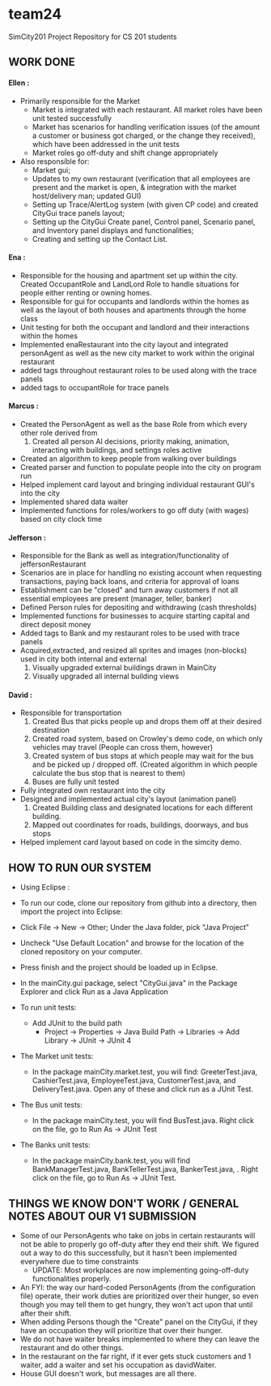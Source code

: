 team24
======

SimCity201 Project Repository for CS 201 students

## WORK DONE

#### Ellen :
  + Primarily responsible for the Market
    + Market is integrated with each restaurant. All market roles have been unit tested successfully
    + Market has scenarios for handling verification issues (of the amount a customer or business got charged, or the change they received), which have been addressed in the unit tests
    + Market roles go off-duty and shift change appropriately
  + Also responsible for: 
    + Market gui; 
    + Updates to my own restaurant (verification that all employees are present and the market is open, & integration with the market host/delivery man; updated GUI)
    + Setting up Trace/AlertLog system (with given CP code) and created CityGui trace panels layout;  
    + Setting up the CityGui Create panel, Control panel, Scenario panel, and Inventory panel displays and functionalities;
    + Creating and setting up the Contact List.

#### Ena :
+ Responsible for the housing and apartment set up within the city. Created  OccupantRole and LandLord Role to handle situations for people either renting or owning homes.
+ Responsible for gui for occupants and landlords within the homes as well as the layout of both houses and apartments through the home class 
+ Unit testing for both the occupant and landlord and their interactions within the homes
 + Implemented enaRestaurant into the city layout and integrated personAgent as well as the new city market to work within the original restaurant
+ added  tags throughout restaurant roles to be used along with the trace panels
+ added tags to occupantRole for trace panels


#### Marcus : 
  + Created the PersonAgent as well as the base Role from which every other role derived from
    1. Created all person AI decisions, priority making, animation, interacting with buildings, and settings roles active
  + Created an algorithm to keep people from walking over buildings
  + Created parser and function to populate people into the city on program run
  + Helped implement card layout and bringing individual restaurant GUI's into the city
  + Implemented shared data waiter
  + Implemented functions for roles/workers to go off duty (with wages) based on city clock time

#### Jefferson : 
  + Responsible for the Bank as well as integration/functionality of jeffersonRestaurant
  + Scenarios are in place for handling no existing account when requesting transactions, paying back loans, and criteria for approval of loans
  + Establishment can be "closed" and turn away customers if not all essential employees are present (manager, teller, banker)
  + Defined Person rules for depositing and withdrawing (cash thresholds)
  + Implemented functions for businesses to acquire starting capital and direct deposit money
  + Added tags to Bank and my restaurant roles to be used with trace panels
  + Acquired,extracted, and resized all sprites and images (non-blocks) used in city both internal and external
    1. Visually upgraded external buildings drawn in MainCity
    1. Visually upgraded all internal building views
 
  
  

#### David :
  + Responsible for transportation 
    1. Created Bus that picks people up and drops them off at their desired destination
    1. Created road system, based on Crowley's demo code, on which only vehicles may travel (People can cross them, however)
	1. Created system of bus stops at which people may wait for the bus and be picked up / dropped off. (Created algorithm in which people calculate the bus stop that is nearest to them)
	1. Buses are fully unit tested
  + Fully integrated own restaurant into the city
  + Designed and implemented actual city's layout (animation panel)
    1. Created Building class and designated locations for each different building.
	1. Mapped out coordinates for roads, buildings, doorways, and bus stops
  + Helped implement card layout based on code in the simcity demo.


## HOW TO RUN OUR SYSTEM
  + Using Eclipse : 
  + To run our code, clone our repository from github into a directory, then import the project into Eclipse:
  + Click File -> New -> Other; Under the Java folder, pick "Java Project"
  + Uncheck "Use Default Location" and browse for the location of the cloned repository on your computer.
  + Press finish and the project should be loaded up in Eclipse.
  + In the mainCity.gui package, select "CityGui.java" in the Package Explorer and click Run as a Java Application

  + To run unit tests:
  	+ Add JUnit to the build path
  		+ Project -> Properties -> Java Build Path -> Libraries -> Add Library -> JUnit -> JUnit 4
  + The Market unit tests: 
  	+ In the package mainCity.market.test, you will find: GreeterTest.java, CashierTest.java, EmployeeTest.java, CustomerTest.java, and DeliveryTest.java. Open any of these and click run as a JUnit Test.

  + The Bus unit tests: 
	+ In the package mainCity.test, you will find BusTest.java. Right click on the file, go to Run As -> JUnit Test
  
  + The Banks unit tests: 
	+ In the package mainCity.bank.test, you will find BankManagerTest.java, BankTellerTest.java, BankerTest.java, . Right click on the file, go to Run As -> JUnit Test.	

## THINGS WE KNOW DON'T WORK / GENERAL NOTES ABOUT OUR V1 SUBMISSION
  + Some of our PersonAgents who take on jobs in certain restaurants will not be able to properly go off-duty after they end their shift. We figured out a way to do this successfully, but it hasn't been implemented everywhere due to time constraints
    + UPDATE: Most workplaces are now implementing going-off-duty functionalities properly.
  + An FYI: the way our hard-coded PersonAgents (from the configuration file) operate, their work duties are prioritized over their hunger, so even though you may tell them to get hungry, they won't act upon that until after their shift.
  + When adding Persons though the "Create" panel on the CityGui, if they have an occupation they will prioritize that over their hunger.
  + We do not have waiter breaks implemented to where they can leave the restaurant and do other things.
  + In the restaurant on the far right, if it ever gets stuck customers and 1 waiter, add a waiter and set his occupation as davidWaiter.
  + House GUI doesn't work, but messages are all there.
